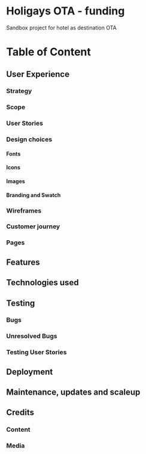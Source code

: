 # Holigays OTA - funding
Sandbox project for hotel as destination OTA 

# Table of Content

## User Experience

### Strategy


### Scope


### User Stories


### Design choices

#### Fonts

#### Icons

#### Images

#### Branding and Swatch

### Wireframes

### Customer journey

### Pages

## Features

## Technologies used

## Testing

### Bugs

### Unresolved Bugs

### Testing User Stories

## Deployment

## Maintenance, updates and scaleup

## Credits

### Content


### Media